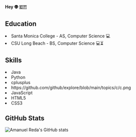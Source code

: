 
**Hey 👽 :ethiopia:**

<h2>Education</h2>
    <li>Santa Monica College - AS, Computer Science 💻</li>
    <li>CSU Long Beach - BS, Computer Science 💻⏳</li></P>
<h2>Skills</h2>
 <li>Java</li>
 <li>Python</li>
 <li>cplusplus</li>
 <li>https://github.com/github/explore/blob/main/topics/c/c.png</li>
 <li>JavaScript</li>
 <li>HTML5</li>
 <li>CSS3</li>
 
<h2>GitHub Stats</h2>

![Amanuel Reda's GitHub stats](https://github-readme-stats.vercel.app/api?username=amanuelR&show_icons=true&theme=radical)
